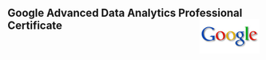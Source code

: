 
## **Google Advanced Data Analytics Professional Certificate** <img src="/Lakshmi Kadali Certificates/google logo.png" align="right" width="120" />
